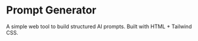 # Prompt Generator

A simple web tool to build structured AI prompts. Built with HTML + Tailwind CSS.